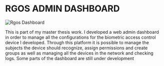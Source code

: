 # RGOS ADMIN DASHBOARD

![Rgos Dashboard](https://orla.dev/wp-content/uploads/2018/04/rgos-full.png)

This is part of my master thesis work. I developed a web admin dashboard in order to manage all the configurations for the biometric access control device I developed. Through this platform it is possible to manage the subjects the device should recognize, assign permissions and create groups as well as managing all the devices in the network and checking logs. Some parts of the dashboard are still under development